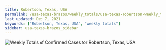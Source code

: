 ```yaml
---
title: Robertson, Texas, USA
permalink: /usa-texas-brazos/weekly_totals/usa-texas-robertson-weekly_totals.html
last_updated: Dec 7, 2021
keywords: ["Robertson, Texas, USA", "weekly totals"]
sidebar: usa-texas-brazos_sidebar
---
```


![Weekly Totals of Confirmed Cases for Robertson, Texas, USA](/covid_tracker/images/graphs/usa-texas-robertson-weekly_totals_graph.png)

